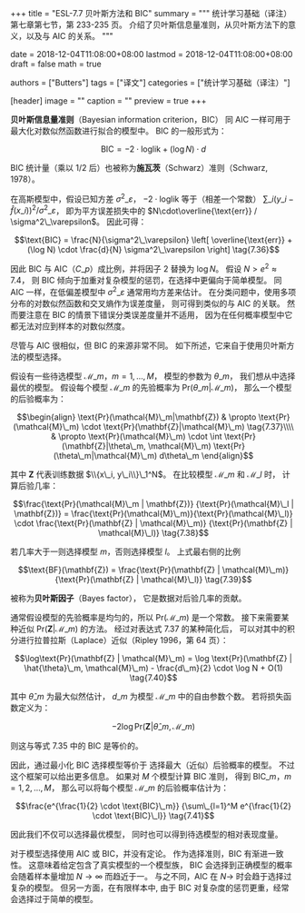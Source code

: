 +++
title = "ESL-7.7 贝叶斯方法和 BIC"
summary = """
统计学习基础（译注）第七章第七节，第 233-235 页。
介绍了贝叶斯信息量准则，从贝叶斯方法下的意义，以及与 AIC 的关系。
"""

date = 2018-12-04T11:08:00+08:00
lastmod = 2018-12-04T11:08:00+08:00
draft = false
math = true

authors = ["Butters"]
tags = ["译文"]
categories = ["统计学习基础（译注）"]

[header]
image = ""
caption = ""
preview = true
+++

**贝叶斯信息量准则**（Bayesian information criterion，BIC）
同 AIC 一样可用于最大化对数似然函数进行拟合的模型中。
BIC 的一般形式为：

$$\text{BIC} = -2 \cdot \text{loglik} + (\log N) \cdot d \tag{7.35}$$

BIC 统计量（乘以 $1 / 2$ 后）也被称为**施瓦茨**（Schwarz）准则（Schwarz, 1978）。

在高斯模型中，假设已知方差 $\sigma^2\_\varepsilon$，
$-2\cdot\text{loglik}$ 等于（相差一个常数）
$\sum\_i(y\_i - \hat{f}(x\_i))^2 / \sigma^2\_\varepsilon$，
即为平方误差损失中的
$N\cdot\overline{\text{err}} / \sigma^2\_\varepsilon$。
因此可得：

$$\text{BIC} = \frac{N}{\sigma^2\_\varepsilon} \left[
\overline{\text{err}} + (\log N) \cdot \frac{d}{N} \sigma^2\_\varepsilon
\right] \tag{7.36}$$

因此 BIC 与 AIC（$C\_p$）成比例，并将因子 2 替换为 $\log N$。
假设 $N > e^2 \approx 7.4$，
则 BIC 倾向于加重对复杂模型的惩罚，在选择中更偏向于简单模型。
同 AIC 一样，在低偏差模型中 $\sigma^2\_\varepsilon$
通常用均方差来估计。
在分类问题中，使用多项分布的对数似然函数和交叉熵作为误差度量，
则可得到类似的与 AIC 的关联。
然而要注意在 BIC 的情景下错误分类误差度量并不适用，
因为在任何概率模型中它都无法对应到样本的对数似然度。

尽管与 AIC 很相似，但 BIC 的来源非常不同。
如下所述，它来自于使用贝叶斯方法的模型选择。

假设有一些待选模型 $\mathcal{M}\_m$，$m=1,\dots,M$，
模型的参数为 $\theta\_m$，
我们想从中选择最优的模型。
假设每个模型 $\mathcal{M}\_m$ 的先验概率为
$\text{Pr}(\theta\_m | \mathcal{M}\_m)$，
那么一个模型的后验概率为：

$$\begin{align} \text{Pr}(\mathcal{M}\_m|\mathbf{Z}) & \propto
\text{Pr}(\mathcal{M}\_m) \cdot \text{Pr}(\mathbf{Z}|\mathcal{M}\_m)
\tag{7.37}\\\\ & \propto
\text{Pr}(\mathcal{M}\_m) \cdot \int
\text{Pr}(\mathbf{Z}|\theta\_m, \mathcal{M}\_m)
\text{Pr}(\theta\_m|\mathcal{M}\_m) d\theta\_m
\end{align}$$

其中 $\mathbf{Z}$ 代表训练数据 $\\{x\_i, y\_i\\}\_1^N$。
在比较模型 $\mathcal{M}\_m$ 和 $\mathcal{M}\_l$ 时，
计算后验几率：

$$\frac{\text{Pr}(\mathcal{M}\_m | \mathbf{Z})}
{\text{Pr}(\mathcal{M}\_l | \mathbf{Z})} =
\frac{\text{Pr}(\mathcal{M}\_m)}{\text{Pr}(\mathcal{M}\_l)} \cdot
\frac{\text{Pr}(\mathbf{Z} | \mathcal{M}\_m)}
{\text{Pr}(\mathbf{Z} | \mathcal{M}\_l)}
\tag{7.38}$$

若几率大于一则选择模型 $m$，否则选择模型 $l$。
上式最右侧的比例

$$\text{BF}(\mathbf{Z}) =
\frac{\text{Pr}(\mathbf{Z} | \mathcal{M}\_m)}
{\text{Pr}(\mathbf{Z} | \mathcal{M}\_l)}
\tag{7.39}$$

被称为**贝叶斯因子**（Bayes factor），
它是数据对后验几率的贡献。

通常假设模型的先验概率是均匀的，所以
$\text{Pr}(\mathcal{M}\_m)$ 是一个常数。
接下来需要某种近似 $\text{Pr}(\mathbf{Z}|\mathcal{M}\_m)$ 的方法。
经过对表达式 7.37 的某种简化后，
可以对其中的积分进行拉普拉斯（Laplace）近似（Ripley 1996，第 64 页）：

$$\log\text{Pr}(\mathbf{Z} | \mathcal{M}\_m) =
\log \text{Pr}(\mathbf{Z} | \hat{\theta}\_m, \mathcal{M}\_m) -
\frac{d\_m}{2} \cdot \log N + O(1) \tag{7.40}$$

其中 $\hat{\theta}\_m$ 为最大似然估计，
$d\_m$ 为模型 $\mathcal{M}\_m$ 中的自由参数个数。
若将损失函数定义为：

$$ -2 \log\text{Pr}(\mathbf{Z} | \hat{\theta}\_m, \mathcal{M}\_m)$$

则这与等式 7.35 中的 BIC 是等价的。

因此，通过最小化 BIC 选择模型等价于
选择最大（近似）后验概率的模型。
不过这个框架可以给出更多信息。
如果对 $M$ 个模型计算 BIC 准则，
得到 $\text{BIC}\_m$，$m=1,2,\dots,M$，
那么可以将每个模型 $\mathcal{M}\_m$ 的后验概率估计为：

$$\frac{e^{\frac{1}{2} \cdot \text{BIC}\_m}}
{\sum\_{l=1}^M e^{\frac{1}{2} \cdot \text{BIC}\_l}}
\tag{7.41}$$

因此我们不仅可以选择最优模型，
同时也可以得到待选模型的相对表现度量。

对于模型选择使用 AIC 或 BIC，并没有定论。
作为选择准则，BIC 有渐进一致性。
这意味着给定包含了真实模型的一个模型族，
BIC 会选择到正确模型的概率会随着样本量增加 $N\rightarrow\infty$
而趋近于一。
与之不同，AIC 在 $N\rightarrow$ 时会趋于选择过复杂的模型。
但另一方面，在有限样本中,
由于 BIC 对复杂度的惩罚更重，经常会选择过于简单的模型。